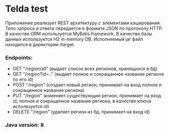 # Telda test
Приложение реализует REST архитектуру с элементами кэширования. Тело запроса и ответа передается в формате JSON по протоколу HTTP. В качестве ORM используется MyBatis framework. В качестве базы данных используется H2 in-memory DB. Исполняемый jar файл находится в директории /target. 

### Endpoints:
 - GET "/region/all" (выдает список всех регионов, хранящихся в бд)
 - GET "/region?id=.." (выдает полное и сокращенное название региона по его id)
 - POST "/region" (создает новый регион, принимает на вход полное и сокращенное название региона)
 - PUT "/region" (изменяет существующий регион, принимает на вход id, полное и сокращенное название региона, в качестве ключа используется id)
 - DELETE "/region" (удаляет регион из бд, принимает на вход id)
 
### Java version: 8